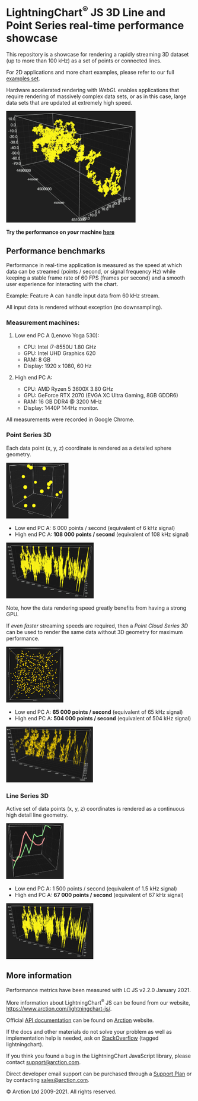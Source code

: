 # LightningChart<sup>&#174;</sup> JS 3D Line and Point Series real-time performance showcase

This repository is a showcase for rendering a rapidly streaming 3D dataset (up to more than 100 kHz) as a set of points or connected lines.

For 2D applications and more chart examples, please refer to our full [examples set][1].

Hardware accelerated rendering with *WebGL* enables applications that require rendering of massively complex data sets, or as in this case, large data sets that are updated at extremely high speed.

<img src='real-time-data-animation.gif' height='300'></img>

**Try the performance on *your* machine [here][2]**

## Performance benchmarks

Performance in real-time application is measured as the speed at which data can be streamed (points / second, or signal frequency Hz) while keeping a stable frame rate of 60 FPS (frames per second) and a smooth user experience for interacting with the chart.

Example: Feature A can handle input data from 60 kHz stream.

All input data is rendered without exception (no downsampling).

### Measurement machines:

1)	Low end PC A (Lenovo Yoga 530):
    - CPU: Intel i7-8550U 1.80 GHz
    - GPU: Intel UHD Graphics 620
    - RAM: 8 GB
    - Display: 1920 x 1080, 60 Hz

2)	High end PC A:
    - CPU: AMD Ryzen 5 3600X 3.80 GHz
    - GPU: GeForce RTX 2070 (EVGA XC Ultra Gaming, 8GB GDDR6)
    - RAM: 16 GB DDR4 @ 3200 MHz
    - Display: 1440P 144Hz monitor.

All measurements were recorded in Google Chrome.

### Point Series 3D

Each data point (x, y, z) coordinate is rendered as a detailed sphere geometry.

<img src='sphere-geometry.PNG' height='150'></img>

-	Low end PC A: 6 000 points / second (equivalent of 6 kHz signal)
-	High end PC A: **108 000 points / second** (equivalent of 108 kHz signal)

<img src='point-series-stream.PNG' height='150'></img>

Note, how the data rendering speed greatly benefits from having a strong GPU.

If *even faster* streaming speeds are required, then a *Point Cloud Series 3D* can be used to render the same data without 3D geometry for maximum performance.

<img src='pixels-2D.PNG' height='150'></img>

-	Low end PC A: **65 000 points / second** (equivalent of 65 kHz signal)
-	High end PC A: **504 000 points / second** (equivalent of 504 kHz signal)

<img src='point-cloud-series-stream.PNG' height='150'></img>

### Line Series 3D

Active set of data points (x, y, z) coordinates is rendered as a continuous high detail line geometry.

<img src='line-geometry.PNG' height='150'></img>

-	Low end PC A: 1 500 points / second (equivalent of 1.5 kHz signal)
-	High end PC A: **67 000 points / second** (equivalent of 67 kHz signal)

<img src='line-series-stream.PNG' height='150'></img>

## More information 

Performance metrics have been measured with LC JS v2.2.0 January 2021.

More information about LightningChart<sup>&#174;</sup> JS can be found from our website, https://www.arction.com/lightningchart-js/.

Official [API documentation][3] can be found on [Arction][4] website.

If the docs and other materials do not solve your problem as well as implementation help is needed, ask on [StackOverflow][5] (tagged lightningchart).

If you think you found a bug in the LightningChart JavaScript library, please contact support@arction.com.

Direct developer email support can be purchased through a [Support Plan][6] or by contacting sales@arction.com.

© Arction Ltd 2009-2021. All rights reserved.

[1]: https://www.arction.com/lightningchart-js-interactive-examples/
[2]: https://arction.github.io/lcjs-point-line-series-3d/
[3]: https://www.arction.com/lightningchart-js-api-documentation
[4]: https://www.arction.com
[5]: https://stackoverflow.com/questions/tagged/lightningchart
[6]: https://www.arction.com/support-services/
